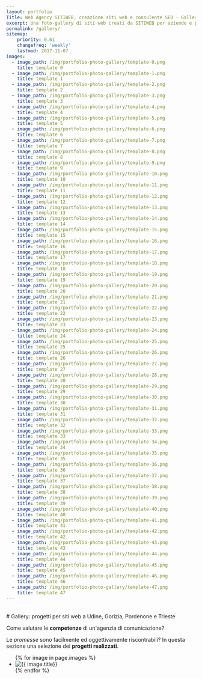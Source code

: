 ```yaml
---
layout: portfolio
Title: Web Agency SITIWEB, creazione siti web e consulente SEO - Gallery
excerpt: Una foto-gallery di siti web creati da SITIWEB per aziende e professionisti in Friuli-Venezia Giulia, a Udine a Trieste a Gorizia e Pordenone.
permalink: /gallery/
sitemap:
    priority: 0.61
    changefreq: 'weekly'
    lastmod: 2017-11-07
images:
  - image_path: /img/portfolio-photo-gallery/template-0.png
    title: template 0
  - image_path: /img/portfolio-photo-gallery/template-1.png
    title: template 1
  - image_path: /img/portfolio-photo-gallery/template-2.png
    title: template 2
  - image_path: /img/portfolio-photo-gallery/template-3.png
    title: template 3
  - image_path: /img/portfolio-photo-gallery/template-4.png
    title: template 4
  - image_path: /img/portfolio-photo-gallery/template-5.png
    title: template 5
  - image_path: /img/portfolio-photo-gallery/template-6.png
    title: template 6
  - image_path: /img/portfolio-photo-gallery/template-7.png
    title: template 7
  - image_path: /img/portfolio-photo-gallery/template-8.png
    title: template 8
  - image_path: /img/portfolio-photo-gallery/template-9.png
    title: template 9
  - image_path: /img/portfolio-photo-gallery/template-10.png
    title: template 10
  - image_path: /img/portfolio-photo-gallery/template-11.png
    title: template 11
  - image_path: /img/portfolio-photo-gallery/template-12.png
    title: template 12
  - image_path: /img/portfolio-photo-gallery/template-13.png
    title: template 13
  - image_path: /img/portfolio-photo-gallery/template-14.png
    title: template 14
  - image_path: /img/portfolio-photo-gallery/template-15.png
    title: template 15
  - image_path: /img/portfolio-photo-gallery/template-16.png
    title: template 16
  - image_path: /img/portfolio-photo-gallery/template-17.png
    title: template 17
  - image_path: /img/portfolio-photo-gallery/template-18.png
    title: template 18
  - image_path: /img/portfolio-photo-gallery/template-19.png
    title: template 19
  - image_path: /img/portfolio-photo-gallery/template-20.png
    title: template 20
  - image_path: /img/portfolio-photo-gallery/template-21.png
    title: template 21
  - image_path: /img/portfolio-photo-gallery/template-22.png
    title: template 22
  - image_path: /img/portfolio-photo-gallery/template-23.png
    title: template 23
  - image_path: /img/portfolio-photo-gallery/template-24.png
    title: template 24
  - image_path: /img/portfolio-photo-gallery/template-25.png
    title: template 25
  - image_path: /img/portfolio-photo-gallery/template-26.png
    title: template 26
  - image_path: /img/portfolio-photo-gallery/template-27.png
    title: template 27
  - image_path: /img/portfolio-photo-gallery/template-28.png
    title: template 28
  - image_path: /img/portfolio-photo-gallery/template-29.png
    title: template 29
  - image_path: /img/portfolio-photo-gallery/template-30.png
    title: template 30
  - image_path: /img/portfolio-photo-gallery/template-31.png
    title: template 31
  - image_path: /img/portfolio-photo-gallery/template-32.png
    title: template 32
  - image_path: /img/portfolio-photo-gallery/template-33.png
    title: template 33
  - image_path: /img/portfolio-photo-gallery/template-34.png
    title: template 34
  - image_path: /img/portfolio-photo-gallery/template-35.png
    title: template 35
  - image_path: /img/portfolio-photo-gallery/template-36.png
    title: template 36
  - image_path: /img/portfolio-photo-gallery/template-37.png
    title: template 37
  - image_path: /img/portfolio-photo-gallery/template-38.png
    title: template 38
  - image_path: /img/portfolio-photo-gallery/template-39.png
    title: template 39
  - image_path: /img/portfolio-photo-gallery/template-40.png
    title: template 40
  - image_path: /img/portfolio-photo-gallery/template-41.png
    title: template 41
  - image_path: /img/portfolio-photo-gallery/template-42.png
    title: template 42
  - image_path: /img/portfolio-photo-gallery/template-43.png
    title: template 43
  - image_path: /img/portfolio-photo-gallery/template-44.png
    title: template 44
  - image_path: /img/portfolio-photo-gallery/template-45.png
    title: template 45
  - image_path: /img/portfolio-photo-gallery/template-46.png
    title: template 46
  - image_path: /img/portfolio-photo-gallery/template-47.png
    title: template 47
---
```

<br/>
# Gallery: progetti per siti web a Udine, Gorizia, Pordenone e Trieste

Come valutare le **competenze** di un'agenzia di comunicazione?

Le *promesse* sono facilmente ed oggettivamente riscontrabili? In questa sezione una selezione dei **progetti realizzati**.

<ul class="photo-gallery">
  {% for image in page.images %}
    <li><img src="{{ image.image_path }}" alt="{{ image.title}}" title="{{ image.title}}"/></li>
  {% endfor %}
</ul>
